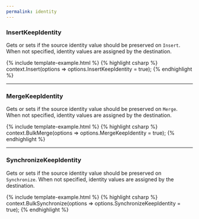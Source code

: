 ```yaml
---
permalink: identity
---
```


### InsertKeepIdentity
Gets or sets if the source identity value should be preserved on `Insert`. When not specified, identity values are assigned by the destination.

{% include template-example.html %} 
{% highlight csharp %}
context.Insert(options => options.InsertKeepIdentity = true);
{% endhighlight %}

---

### MergeKeepIdentity
Gets or sets if the source identity value should be preserved on `Merge`. When not specified, identity values are assigned by the destination.

{% include template-example.html %} 
{% highlight csharp %}
context.BulkMerge(options => options.MergeKeepIdentity = true);
{% endhighlight %}

---

### SynchronizeKeepIdentity
Gets or sets if the source identity value should be preserved on `Synchronize`. When not specified, identity values are assigned by the destination.

{% include template-example.html %} 
{% highlight csharp %}
context.BulkSynchronize(options => options.SynchronizeKeepIdentity = true);
{% endhighlight %}